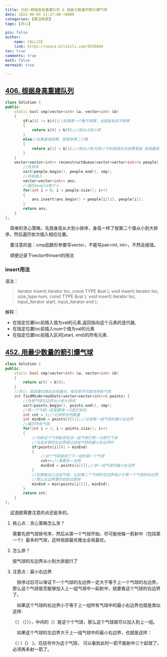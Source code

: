 ```yaml
---
title: 力扣-根据身高重建队列 & 用最少数量的箭引爆气球
date: 2022-06-05 11:27:00 +0800
categories: [算法刷题]
tags: [贪心]

pin: false
author: 
    name: CALL1CE
    link: https://space.bilibili.com/9330604
toc: true
comments: true
math: false
mermaid: true

---
```


## [406. 根据身高重建队列](https://leetcode.cn/problems/queue-reconstruction-by-height/)

```cpp
class Solution {
public:
    static bool cmp(vector<int> &a, vector<int> &b)
    {
        if(a[0] != b[0])//如果第一个数不相等，也就是身高不相等
        {
            return a[0] > b[0];//按从大到小排
        }
        else//如果身高相等，那就排第二个数
        {
            return a[1] < b[1];//按从小到大排//为的就是先往结果里插 身高最高 而且 前面比他高的人数最少 的人
        }
    }
    vector<vector<int>> reconstructQueue(vector<vector<int>>& people) {
        //先排序
        sort(people.begin(), people.end(), cmp);
        //开始插入
        vector<vector<int>> ans;
        //遍历people每个人
        for(int i = 0; i < people.size(); i++)
        {
            ans.insert(ans.begin() + people[i][1], people[i]);
        }
        return ans;
    }
};
```

    简单的贪心策略，先按身高从大到小排序，身高一样了按第二个值从小到大排序，然后遍历依次插入相应位置。

    要注意的是：cmp函数形参要写vector<int>，不能写pair<int, int>，不然会报错。

    顺便记录下vector中insert的用法

### insert用法

语法：

>  iterator insert( iterator loc, const TYPE &val );
>   void insert( iterator loc, size_type num, const TYPE &val );
>   void insert( iterator loc, input_iterator start, input_iterator end );

解释：

- 在指定位置loc前插入值为val的元素,返回指向这个元素的迭代器,
- 在指定位置loc前插入num个值为val的元素
- 在指定位置loc前插入区间[start, end)的所有元素 .



## [452. 用最少数量的箭引爆气球](https://leetcode.cn/problems/minimum-number-of-arrows-to-burst-balloons/)

```cpp
class Solution {
public:
    static bool cmp(vector<int> &a, vector<int> &b)
    {
        return a[0] < b[0];
    }
    //贪心，局部最优推出全局最优，每支箭尽可能地多射气球
    int findMinArrowShots(vector<vector<int>>& points) {
        //先按气球左边界从小到大排序
        sort(points.begin(), points.end(), cmp);
        //第一个气球一定是要用一只箭打到的
        int cnt = 1;//记录箭矢的数量
        int minEnd = points[0][1];//记录每一组气球的最小右边界
        //遍历所有气球
        for(int i = 1; i < points.size(); i++)
        {
            //判断这个气球能否和这一组气球们用一只箭打下来
            //当这支箭的左边界超过这组气球的最小右边界时
            if(points[i][0] > minEnd)
            {
                //这个气球就成了下一组的第一个气球
                cnt++;//需要多一支箭
                minEnd = points[i][1];//新一组气球的最小右边界
            }
            //如果能加入这组气球，比如第二个气球的左边界就小于第一个气球的右边界
            //那么右边界要时刻尝试更新
            minEnd = min(points[i][1], minEnd);
        }
        return cnt;
    }
};
```

    这道题需要注意的点还挺多的。

1. 核心点：贪心策略怎么贪？
   
   需要先把气球排号序，然后从第一个气球开始，尽可能地每一箭射中（包括第一个）最多的气球，这样局部最优推出全局最优。

2. 怎么排？
   
   按气球的左边界从小到大排就行了

3. 注意点：最小右边界
   
   &emsp;排序过后可以保证下一个气球的左边界一定大于等于上一个气球的左边界，那么这个气球是否能够加入上一组气球中一起射中，就要看这个气球的右边界了。
   
   &emsp;如果这个气球的右边界小于等于上一组所有气球中的最小右边界也就是类似这样: 
   
   （（          （））），中间的（）是这个个气球，那么这个气球就可以加入到上一组。
   
   &emsp;如果这个气球的左边界大于上一组气球中的最小右边界，也就是这样：
   
   （（              ）{）      }，花括号作为这个气球，  可以看到此时一箭不能射中三个起球了，必须再多射一箭了。          



